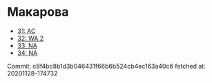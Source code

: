 # Макарова
- [31: AC](31.md)
- [32: WA 2](32.md)
- [33: NA](33.md)
- [34: NA](34.md)

Commit: c8f4bc8b1d3b046431f66b6b524cb4ec163a40c6
 fetched at: 20201128-174732
